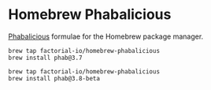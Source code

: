 # Homebrew Phabalicious

[Phabalicious](https://docs.phab.io/) formulae for the Homebrew package manager.

```
brew tap factorial-io/homebrew-phabalicious
brew install phab@3.7
```


```
brew tap factorial-io/homebrew-phabalicious
brew install phab@3.8-beta
```
